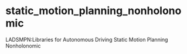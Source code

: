 # static_motion_planning_nonholonomic
LADSMPN:Libraries for Autonomous Driving Static Motion Planning Nonholonomic
